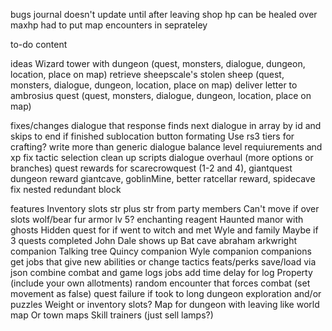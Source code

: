 
bugs
journal doesn't update until after leaving shop
hp can be healed over maxhp
had to put map encounters in seprateley

to-do content

ideas
Wizard tower with dungeon  (quest, monsters, dialogue, dungeon, location, place on map)
retrieve sheepscale's stolen sheep  (quest, monsters, dialogue, dungeon, location, place on map)
deliver letter to ambrosius quest (quest, monsters, dialogue, dungeon, location, place on map)

fixes/changes
dialogue that response finds next dialogue in array by id and skips to end if finished
sublocation button formating
Use rs3 tiers for crafting?
write more than generic dialogue
balance level requiurements and xp
fix tactic selection
clean up scripts
dialogue overhaul (more options or branches)
quest rewards for scarecrowquest (1-2 and 4), giantquest
dungeon reward giantcave, goblinMine, better ratcellar reward, spidecave
fix nested redundant block

features
Inventory slots str plus str from party members
Can't move if over slots
wolf/bear fur armor lv 5?
enchanting reagent
Haunted manor with ghosts 
Hidden quest for if went to witch and met Wyle and family 
Maybe if 3 quests completed John Dale shows up
Bat cave
abraham arkwright companion
Talking tree
Quincy companion
Wyle companion
companions get jobs that give new abilities or change tactics
feats/perks
save/load via json
combine combat and game logs
jobs
add time delay for log
Property (include your own allotments)
random encounter that forces combat (set movement as false)
quest failure if took to long
dungeon exploration and/or puzzles
Weight or inventory slots?
Map for dungeon with leaving like world map
Or town maps
Skill trainers (just sell lamps?)
